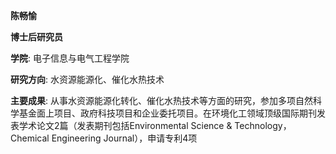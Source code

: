**陈畅愉**

**博士后研究员**

**学院**: 电子信息与电气工程学院

**研究方向**: 水资源能源化、催化水热技术

**主要成果**: 
从事水资源能源化转化、催化水热技术等方面的研究，参加多项自然科学基金面上项目、政府科技项目和企业委托项目。在环境化工领域顶级国际期刊发表学术论文2篇（发表期刊包括Environmental Science & Technology，Chemical Engineering Journal），申请专利4项
